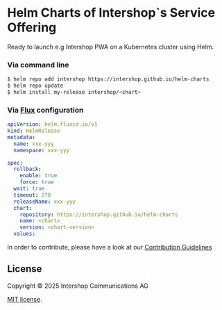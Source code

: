 # Helm Charts of Intershop`s Service Offering

Ready to launch e.g Intershop PWA on a Kubernetes cluster using Helm.

### Via command line

```bash
$ helm repo add intershop https://intershop.github.io/helm-charts
$ helm repo update
$ helm install my-release intershop/<chart>
```

### Via [Flux](https://fluxcd.io) configuration

```yaml
apiVersion: helm.fluxcd.io/v1
kind: HelmRelease
metadata:
  name: xxx-yyy
  namespace: xxx-yyy

spec:
  rollback:
    enable: true
    force: true
  wait: true
  timeout: 270
  releaseName: xxx-yyy
  chart:
    repository: https://intershop.github.io/helm-charts
    name: <chart>
    version: <chart-version>
  values:
```

In order to contribute, please have a look at our [Contribution Guidelines](./CONTRIBUTING.md)

## License

Copyright &copy; 2025 Intershop Communications AG

[MIT license](./LICENSE).
